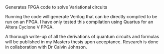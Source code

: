 Generates FPGA code to solve Variational circuits

Running the code will generate Verilog that can be directly compiled to be run on an FPGA.  I have only tested this compilation using Quartus for an Altera Cyclone V FPGA.  

A thorough write-up of all the derivations of quantum circuits and formulas will be published in my Masters thesis upon acceptance.  Research is done in collaboration with Dr Calvin Johnson.  
